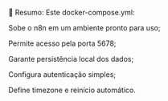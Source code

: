 🧩 Resumo:
Este docker-compose.yml:

Sobe o n8n em um ambiente pronto para uso;

Permite acesso pela porta 5678;

Garante persistência local dos dados;

Configura autenticação simples;

Define timezone e reinício automático.
